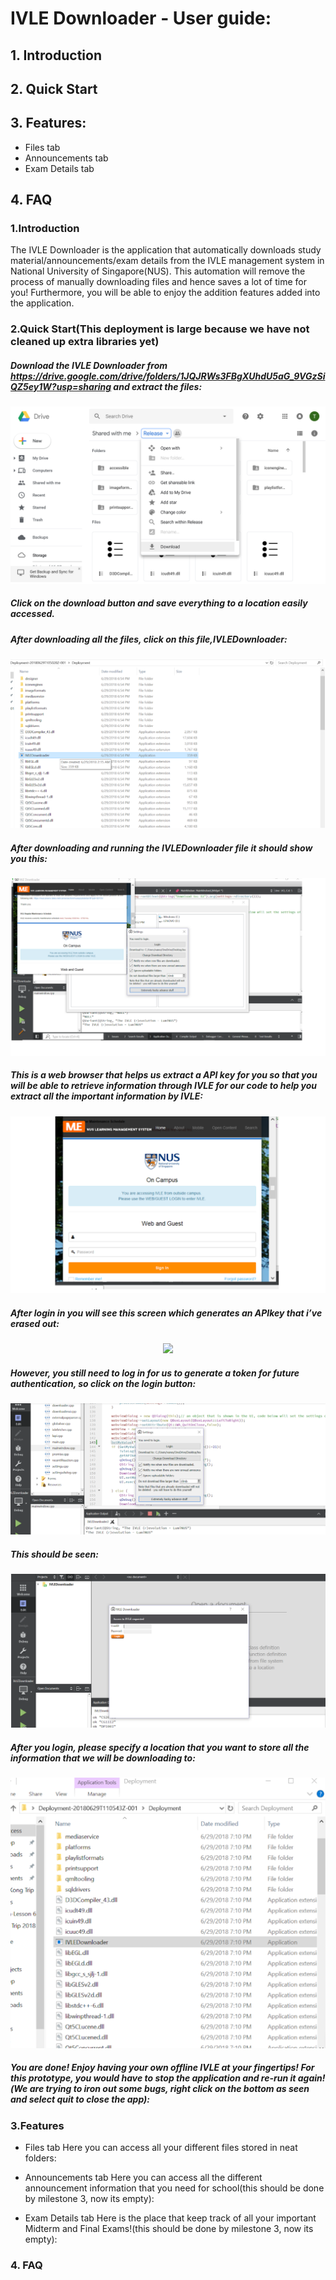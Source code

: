 # IVLE Downloader - User guide:
  ## 1. Introduction
  ## 2. Quick Start
  ## 3. Features:
* Files tab
* Announcements tab
* Exam Details tab
## 4. FAQ

### 1.Introduction
The IVLE Downloader is the application that automatically downloads study material/announcements/exam details from the IVLE management system in National University of Singapore(NUS). This automation will remove the process of manually downloading files and hence saves a lot of time for you! Furthermore, you will be able to enjoy the addition features added into the application.

### 2.Quick Start(This deployment is large because we have not cleaned up extra libraries yet)
##### Download the IVLE Downloader from https://drive.google.com/drive/folders/1JQJRWs3FBgXUhdU5aG_9VGzSiQZ5ey1W?usp=sharing and extract the files:
<p align="center"><img src="https://github.com/Geraldcdx/IVLEDownloader/blob/master/docs/pics/Deployment.png"></p>



##### Click on the download button and save everything to a location easily accessed.
##### After downloading all the files, click on this file,IVLEDownloader:
![Alt-Text](https://github.com/Geraldcdx/IVLEDownloader/blob/master/docs/pics/Files.png)

##### After downloading and running the IVLEDownloader file it should show you this:
![Alt-Text](https://github.com/Geraldcdx/IVLEDownloader/blob/master/docs/pics/login.png)

##### This is a web browser that helps us extract a API key for you so that you will be able to retrieve information through IVLE for our code to help you extract all the important information by IVLE:
![Alt-Text](https://github.com/Geraldcdx/IVLEDownloader/blob/master/docs/pics/IVLElogin.png)

##### After login in you will see this screen which generates an APIkey that i’ve erased out:
<p align="center"><img src="(https://github.com/Geraldcdx/IVLEDownloader/blob/master/docs/pics/APIKEY.png" width="500"></p>


##### However, you still need to log in for us to generate a token for future authentication, so click on the login button:
![Alt-Text](https://github.com/Geraldcdx/IVLEDownloader/blob/master/docs/pics/normallogin.png)

##### This should be seen:

![Alt-Text](https://github.com/Geraldcdx/IVLEDownloader/blob/master/docs/pics/normallogin2.png)


##### After you login, please specify a location that you want to store all the information that we will be downloading to:

<p align="center"><img src="https://github.com/Geraldcdx/IVLEDownloader/blob/master/docs/pics/restart.png" width="600"></p>

##### You are done! Enjoy having your own offline IVLE at your fingertips! For this prototype, you would have to stop the application and re-run it again!(We are trying to iron out some bugs, right click on the bottom as seen and select quit to close the app):


### 3.Features
* Files tab
Here you can access all your different files stored in neat folders:

*  Announcements tab
Here you can access all the different announcement information that you need for school(this should be done by milestone 3, now its empty):



* Exam Details tab
Here is the place that keep track of all your important Midterm and Final Exams!(this should be done by milestone 3, now its empty):

### 4. FAQ
